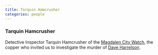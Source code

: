 ```yaml
---
title: Tarquin Hamcrusher
categories: people
---
```


### Tarquin Hamcrusher

Detective Inspector Tarquin Hamcrusher of the [Magdalen City Watch](CityWatch), the copper who invited us to investigate the murder of [Dave Harrelson](DaveHarrelson).
